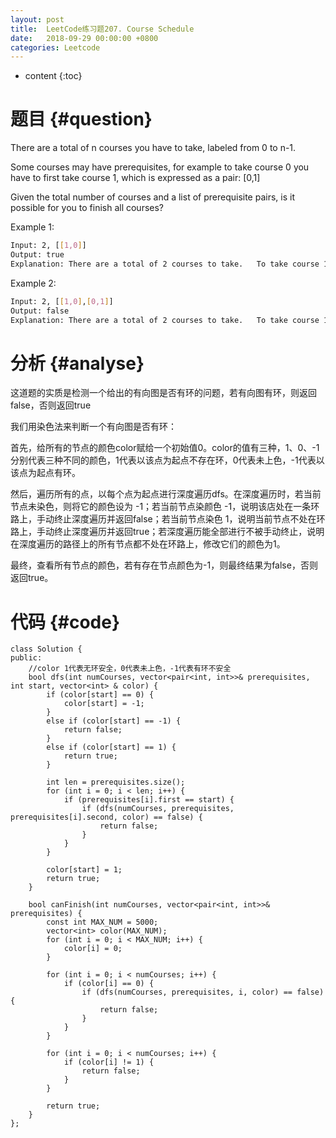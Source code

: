 ```yaml
---
layout: post
title:  LeetCode练习题207. Course Schedule
date:   2018-09-29 00:00:00 +0800
categories: Leetcode
---
```


* content
{:toc}



# 题目  {#question}
There are a total of n courses you have to take, labeled from 0 to n-1.

Some courses may have prerequisites, for example to take course 0 you have to first take course 1, which is expressed as a pair: [0,1]

Given the total number of courses and a list of prerequisite pairs, is it possible for you to finish all courses?

Example 1:

```bash
Input: 2, [[1,0]]
Output: true
Explanation: There are a total of 2 courses to take.   To take course 1 you should have finished course 0. So it is possible.
```

Example 2:

```bash
Input: 2, [[1,0],[0,1]]
Output: false
Explanation: There are a total of 2 courses to take.   To take course 1 you should have finished course 0, and to take course 0 you should   also have finished course 1. So it is impossible.
```


# 分析  {#analyse}
这道题的实质是检测一个给出的有向图是否有环的问题，若有向图有环，则返回false，否则返回true

我们用染色法来判断一个有向图是否有环：

首先，给所有的节点的颜色color赋给一个初始值0。color的值有三种，1、0、-1分别代表三种不同的颜色，1代表以该点为起点不存在环，0代表未上色，-1代表以该点为起点有环。

然后，遍历所有的点，以每个点为起点进行深度遍历dfs。在深度遍历时，若当前节点未染色，则将它的颜色设为 -1；若当前节点染颜色 -1，说明该店处在一条环路上，手动终止深度遍历并返回false；若当前节点染色 1，说明当前节点不处在环路上，手动终止深度遍历并返回true；若深度遍历能全部进行不被手动终止，说明在深度遍历的路径上的所有节点都不处在环路上，修改它们的颜色为1。

最终，查看所有节点的颜色，若有存在节点颜色为-1，则最终结果为false，否则返回true。


# 代码  {#code}
```
class Solution {
public:
    //color 1代表无环安全，0代表未上色，-1代表有环不安全
    bool dfs(int numCourses, vector<pair<int, int>>& prerequisites, int start, vector<int> & color) {
        if (color[start] == 0) {
            color[start] = -1;
        }
        else if (color[start] == -1) {
            return false;
        }
        else if (color[start] == 1) {
            return true;
        }

        int len = prerequisites.size();
        for (int i = 0; i < len; i++) {
            if (prerequisites[i].first == start) {
                if (dfs(numCourses, prerequisites, prerequisites[i].second, color) == false) {
                    return false;
                }
            }
        }

        color[start] = 1;
        return true;
    }

    bool canFinish(int numCourses, vector<pair<int, int>>& prerequisites) {
        const int MAX_NUM = 5000;
        vector<int> color(MAX_NUM);
        for (int i = 0; i < MAX_NUM; i++) {
            color[i] = 0;
        }

        for (int i = 0; i < numCourses; i++) {
            if (color[i] == 0) {
                if (dfs(numCourses, prerequisites, i, color) == false) {
                    return false;
                }
            }
        }

        for (int i = 0; i < numCourses; i++) {
            if (color[i] != 1) {
                return false;
            }
        }

        return true;
    }
};
```